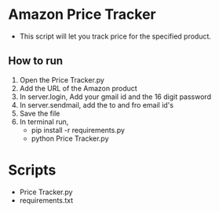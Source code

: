 # Amazon Price Tracker

- This script will let you track price for the specified product. 



## How to run
1. Open the Price Tracker.py
2. Add the URL of the Amazon product
3. In server.login, Add your gmail id and the 16 digit password 
4. In server.sendmail, add the to and fro email id's
5. Save the file
6. In terminal run, 
    -  pip install -r requirements.py
    -  python Price Tracker.py 

# Scripts
- Price Tracker.py
- requirements.txt
